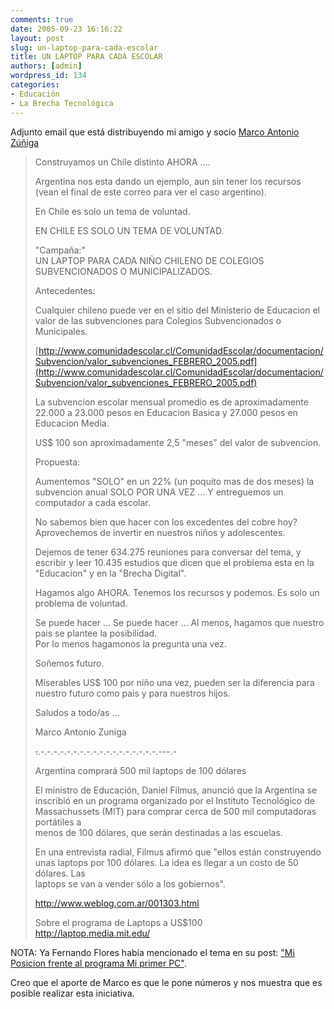 ```yaml
---
comments: true
date: 2005-09-23 16:16:22
layout: post
slug: un-laptop-para-cada-escolar
title: UN LAPTOP PARA CADA ESCOLAR
authors: [admin]
wordpress_id: 134
categories:
- Educación
- La Brecha Tecnológica
---
```


Adjunto email que está distribuyendo mi amigo y socio [Marco Antonio Zúñiga](http://www.maz.cl/)

> Construyamos un Chile distinto AHORA ....
> 
> Argentina nos esta dando un ejemplo, aun sin tener los recursos (vean el final de este correo para ver el caso argentino).
> 
> En Chile es solo un tema de voluntad.
> 
> EN CHILE ES SOLO UN TEMA DE VOLUNTAD.
> 
> "Campaña:"  
UN LAPTOP PARA CADA NIÑO CHILENO DE COLEGIOS SUBVENCIONADOS O MUNICIPALIZADOS.
> 
> Antecedentes:
> 
> Cualquier chileno puede ver en el sitio del Ministerio de Educacion el valor de las subvenciones para Colegios Subvencionados o Municipales.
> 
> [http://www.comunidadescolar.cl/ComunidadEscolar/documentacion/Subvencion/valor_subvenciones_FEBRERO_2005.pdf](http://www.comunidadescolar.cl/ComunidadEscolar/documentacion/Subvencion/valor_subvenciones_FEBRERO_2005.pdf)
> 
> La subvencion escolar mensual promedio es de aproximadamente 22.000 a 23.000 pesos en Educacion Basica y 27.000 pesos en Educacion Media.
> 
> US$ 100 son aproximadamente 2,5 "meses" del valor de subvencion.
> 
> Propuesta:
> 
> Aumentemos "SOLO" en un 22% (un poquito mas de dos meses) la subvencion anual SOLO POR UNA VEZ ... Y entreguemos un computador a cada escolar.
> 
> No sabemos bien que hacer con los excedentes del cobre hoy?  
Aprovechemos de invertir en nuestros niños y adolescentes.
> 
> Dejemos de tener 634.275 reuniones para conversar del tema, y escribir y leer 10.435 estudios que dicen que el problema esta en la "Educacion" y en la "Brecha Digital".
> 
> Hagamos algo AHORA. Tenemos los recursos y podemos. Es solo un problema de voluntad.
> 
> Se puede hacer ... Se puede hacer ... Al menos, hagamos que nuestro pais se plantee la posibilidad.  
Por lo menos hagamonos la pregunta una vez.
> 
> Soñemos futuro.
> 
> Miserables US$ 100 por niño una vez, pueden ser la diferencia para nuestro futuro como pais y para nuestros hijos.
> 
> Saludos a todo/as ...
> 
> Marco Antonio Zuniga
> 
> <del>.</del>.-.-.-.-.-.-.-.-.-.-.-.-.-.-.-.-.-.-.---.-
> 
> Argentina comprará 500 mil laptops de 100 dólares
> 
> El ministro de Educación, Daniel Filmus, anunció que la Argentina se inscribió en un programa organizado por el Instituto Tecnológico de Massachussets (MIT) para comprar cerca de 500 mil computadoras portátiles a  
menos de 100 dólares, que serán destinadas a las escuelas.
> 
> En una entrevista radial, Filmus afirmó que "ellos están construyendo unas laptops por 100 dólares. La idea es llegar a un costo de 50 dólares. Las  
laptops se van a vender sólo a los gobiernos".
> 
> http://www.weblog.com.ar/001303.html
> 
> Sobre el programa de Laptops a US$100  
http://laptop.media.mit.edu/  


NOTA: Ya Fernando Flores había mencionado el tema en su post: ["Mi Posicion frente al programa Mi primer PC"](http://www.fernandoflores.cl/node/612).

Creo que el aporte de Marco es que le pone números y nos muestra que es posible realizar esta iniciativa.




